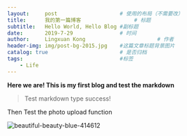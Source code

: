 ```yaml
---
layout:     post   				    # 使用的布局（不需要改）
title:      我的第一篇博客 				# 标题 
subtitle:   Hello World, Hello Blog #副标题
date:       2019-7-29 				# 时间
author:     Lingxuan Kong 						# 作者
header-img: img/post-bg-2015.jpg 	#这篇文章标题背景图片
catalog: true 						# 是否归档
tags: 								#标签
    - Life
---
```


**Here we are! This is my first blog and test the markdown**

> Test markdown type success!

Then Test the photo upload function

![beautiful-beauty-blue-414612](/Users/konglingxuan/Desktop/WallPaper/beautiful-beauty-blue-414612.png)





